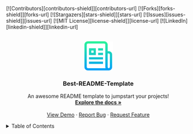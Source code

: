 <!-- Improved compatibility of back to top link: See: https://github.com/othneildrew/Best-README-Template/pull/73 -->
<a id="readme-top"></a>
<!--
*** Thanks for checking out the Best-README-Template. If you have a suggestion
*** that would make this better, please fork the repo and create a pull request
*** or simply open an issue with the tag "enhancement".
*** Don't forget to give the project a star!
*** Thanks again! Now go create something AMAZING! :D
-->



<!-- PROJECT SHIELDS -->
<!--
*** I'm using markdown "reference style" links for readability.
*** Reference links are enclosed in brackets [ ] instead of parentheses ( ).
*** See the bottom of this document for the declaration of the reference variables
*** for contributors-url, forks-url, etc. This is an optional, concise syntax you may use.
*** https://www.markdownguide.org/basic-syntax/#reference-style-links
-->
[![Contributors][contributors-shield]][contributors-url]
[![Forks][forks-shield]][forks-url]
[![Stargazers][stars-shield]][stars-url]
[![Issues][issues-shield]][issues-url]
[![MIT License][license-shield]][license-url]
[![LinkedIn][linkedin-shield]][linkedin-url]



<!-- PROJECT LOGO -->
<br />
<div align="center">
<a href="https://github.com/othneildrew/Best-README-Template">
  <img src="images/logo.png" alt="Logo" width="80" height="80">
</a>

<h3 align="center">Best-README-Template</h3>

<p align="center">
  An awesome README template to jumpstart your projects!
  <br />
  <a href="https://github.com/othneildrew/Best-README-Template"><strong>Explore the docs »</strong></a>
  <br />
  <br />
  <a href="https://github.com/othneildrew/Best-README-Template">View Demo</a>
  ·
  <a href="https://github.com/othneildrew/Best-README-Template/issues/new?labels=bug&template=bug-report---.md">Report Bug</a>
  ·
  <a href="https://github.com/othneildrew/Best-README-Template/issues/new?labels=enhancement&template=feature-request---.md">Request Feature</a>
</p>
</div>



<!-- TABLE OF CONTENTS -->
<details>
<summary>Table of Contents</summary>
<ol>
  <li>
    <a href="#about-the-project">About The Project</a>
    <ul>
      <li><a href="#built-with">Built With</a></li>
    </ul>
  </li>
